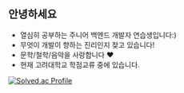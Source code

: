 ## 안녕하세요
- 열심히 공부하는 주니어 백엔드 개발자 연습생입니다:)
- 무엇이 개발이 향하는 진리인지 찾고 있습니다!
- 문학/철학/음악을 사랑합니다 ❤️
- 현재 고려대학교 학점교류 중에 있습니다.

[![Solved.ac Profile](http://mazassumnida.wtf/api/generate_badge?boj=khj010909)](https://solved.ac/khj010909) 


